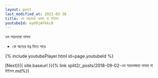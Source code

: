 ```yaml
---
layout: post
last_modified_at: 2021-03-30
title: ওম সারন্যায়া নামায গা টাইমস
youtubeId: ayOOjAFkkc8
---
```

 
 
 ওম সারন্যায়া নামায  
 
 -  কে অন্যের যত্ন নিতে পারে 
 
  
 
  
 
 
 
 
 
 


{% include youtubePlayer.html id=page.youtubeId %}
 
[Next]({{ site.baseurl }}{% link  split2/_posts/2018-09-02-ওম সারভাঙ্গায়া নামায গা টাইমস.md%})
 
